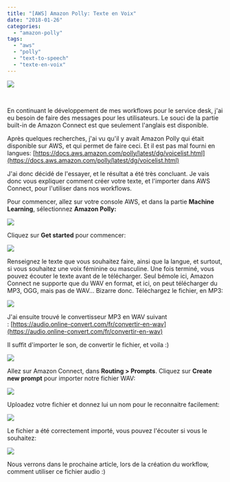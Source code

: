```yaml
---
title: "[AWS] Amazon Polly: Texte en Voix"
date: "2018-01-26"
categories: 
  - "amazon-polly"
tags: 
  - "aws"
  - "polly"
  - "text-to-speech"
  - "texte-en-voix"
---
```


[![](https://cloudyjourney.fr/wp-content/uploads/2018/01/2000px-AmazonWebservices_Logo.svg_.png)](https://cloudyjourney.fr/wp-content/uploads/2018/01/2000px-AmazonWebservices_Logo.svg_.png)

 

En continuant le développement de mes workflows pour le service desk, j'ai eu besoin de faire des messages pour les utilisateurs. Le souci de la partie built-in de Amazon Connect est que seulement l'anglais est disponible.

Après quelques recherches, j'ai vu qu'il y avait Amazon Polly qui était disponible sur AWS, et qui permet de faire ceci. Et il est pas mal fourni en langues: [https://docs.aws.amazon.com/polly/latest/dg/voicelist.html](https://docs.aws.amazon.com/polly/latest/dg/voicelist.html)

J'ai donc décidé de l'essayer, et le résultat a été très concluant. Je vais donc vous expliquer comment créer votre texte, et l'importer dans AWS Connect, pour l'utiliser dans nos workflows.

Pour commencer, allez sur votre console AWS, et dans la partie **Machine Learning**, sélectionnez **Amazon Polly:**

[![](https://cloudyjourney.fr/wp-content/uploads/2018/01/AWSPolly01.png)](https://cloudyjourney.fr/wp-content/uploads/2018/01/AWSPolly01.png)

Cliquez sur **Get started** pour commencer:

[![](https://cloudyjourney.fr/wp-content/uploads/2018/01/AWSPolly02.png)](https://cloudyjourney.fr/wp-content/uploads/2018/01/AWSPolly02.png)

Renseignez le texte que vous souhaitez faire, ainsi que la langue, et surtout, si vous souhaitez une voix féminine ou masculine. Une fois terminé, vous pouvez écouter le texte avant de le télécharger. Seul bémole ici, Amazon Connect ne supporte que du WAV en format, et ici, on peut télécharger du MP3, OGG, mais pas de WAV... Bizarre donc. Téléchargez le fichier, en MP3:

[![](https://cloudyjourney.fr/wp-content/uploads/2018/01/AWSPolly03.png)](https://cloudyjourney.fr/wp-content/uploads/2018/01/AWSPolly03.png)

J'ai ensuite trouvé le convertisseur MP3 en WAV suivant : [https://audio.online-convert.com/fr/convertir-en-wav](https://audio.online-convert.com/fr/convertir-en-wav)

Il suffit d'importer le son, de convertir le fichier, et voila :)

[![](https://cloudyjourney.fr/wp-content/uploads/2018/01/AWSPolly04.png)](https://cloudyjourney.fr/wp-content/uploads/2018/01/AWSPolly04.png)

Allez sur Amazon Connect, dans **Routing > Prompts**. Cliquez sur **Create new prompt** pour importer notre fichier WAV:

[![](https://cloudyjourney.fr/wp-content/uploads/2018/01/AWSPolly05.png)](https://cloudyjourney.fr/wp-content/uploads/2018/01/AWSPolly05.png)

Uploadez votre fichier et donnez lui un nom pour le reconnaitre facilement:

[![](https://cloudyjourney.fr/wp-content/uploads/2018/01/AWSPolly06.png)](https://cloudyjourney.fr/wp-content/uploads/2018/01/AWSPolly06.png)

Le fichier a été correctement importé, vous pouvez l'écouter si vous le souhaitez:

[![](https://cloudyjourney.fr/wp-content/uploads/2018/01/AWSPolly07.png)](https://cloudyjourney.fr/wp-content/uploads/2018/01/AWSPolly07.png)

Nous verrons dans le prochaine article, lors de la création du workflow, comment utiliser ce fichier audio :)
